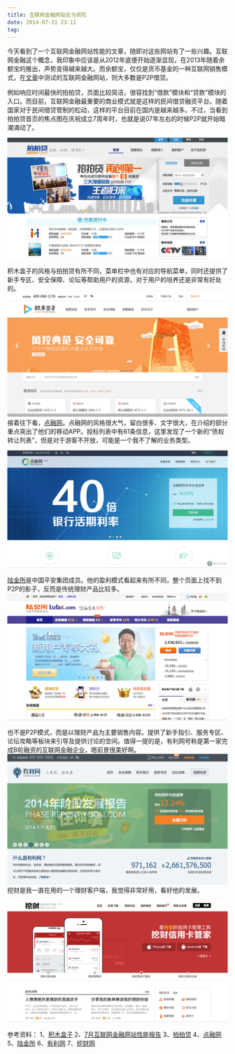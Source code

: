 ```yaml
---
title: 互联网金融网站走马观花
date: 2014-07-31 23:11
tag: 
---
```



今天看到了一个互联网金融网站性能的文章，随即对这些网站有了一些兴趣。互联网金融这个概念，我印象中应该是从2012年底便开始逐渐显现，在2013年随着余额宝的推出，声势变得越来越大。而余额宝，仅仅是货币基金的一种互联网销售模式，在[文章](http://safe.it168.com/a2014/0730/1651/000001651506.shtml)中测试的互联网金融网站，则大多数是P2P借贷。

例如响应时间最快的拍拍贷，页面比较简洁，很容找到“借款”模块和“贷款”模块的入口。而目前，互联网金融最重要的商业模式就是这样的民间借贷融资平台。随着国家对于民间借贷管制的松动，这样的平台目前在国内是越来越多。不过，当看到拍拍贷首页的焦点图在庆祝成立7周年时，也就是说07年左右的时候P2P就开始暗潮涌动了。

![](./20140731-p2p-website/312309246807924.png)

积木盒子的风格与拍拍贷有所不同，菜单栏中也有对应的导航菜单，同时还提供了新手专区、安全保障、论坛等帮助用户的资源，对于用户的培养还是非常有好处的。
![](./20140731-p2p-website/312309397124098.png)
接着往下看，[点融网](http://www.dianrong.com/)。点融网的风格很大气，留白很多、文字很大，在介绍的部分重点突出了他们的移动APP。投标列表中有61条信息，这里发现了一个新的“债权转让列表”，但是对于游客不开放，可能是一个我不了解的业务类型。

![](./20140731-p2p-website/312309494932676.png)

[陆金所](http://www.lufax.com/)是中国平安集团成员。他的盈利模式看起来有所不同，整个页面上找不到P2P的影子，反而是传统理财产品比较多。
![](./20140731-p2p-website/312310006657496.png)

也不是P2P模式，而是以理财产品为主要销售内容。提供了新手指引、服务专区、论坛攻略等板块来引导及提供讨论的空间。值得一提的是，有利网号称是第一家完成B轮融资的互联网金融企业，嗯前景很美好啊。
![](./20140731-p2p-website/312310117432346.png)
挖财是我一直在用的一个理财客户端，我觉得非常好用，看好他的发展。

![](./20140731-p2p-website/312310303683889.png)

参考资料：
1、[积木盒子](http://www.jimubox.com/?f=baidu_pz&ag_kwid=871-8-c8cad40c736b6296.c0f5a5fd0d6188c3)
2、[7月互联网金融网站性能报告](http://safe.it168.com/a2014/0730/1651/000001651506.shtml)
3、[拍拍贷](http://www.ppdai.com/)
4、[点融网](http://www.dianrong.com/)
5、[陆金所](http://www.lufax.com/)
6、[有利网](http://www.yooli.com/)
7、[挖财网](http://www.wacai.com/)












